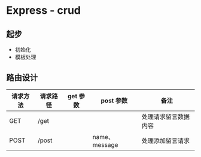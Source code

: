 # Express - crud

## 起步

- 初始化
- 模板处理

## 路由设计

| 请求方法 |     请求路径     | get 参数 |           post 参数            |       备注       |
|----------|------------------|----------|--------------------------------|------------------|
| GET      | /get         |          |                                | 处理请求留言数据内容|
| POST     | /post    |          | name、message     | 处理添加留言请求 |
